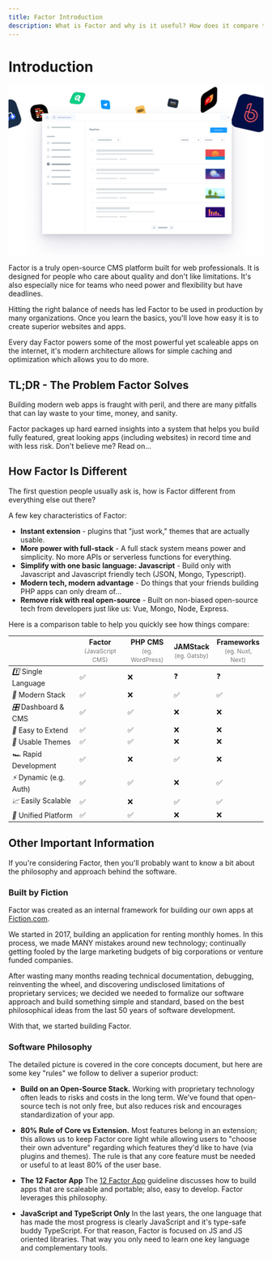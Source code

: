 ```yaml
---
title: Factor Introduction
description: What is Factor and why is it useful? How does it compare to alternative approaches?
---
```


# Introduction

![Factor - A JavaScript CMS Platform](./splash.jpg)

Factor is a truly open-source CMS platform built for web professionals. It is designed for people who care about quality and don't like limitations. It's also especially nice for teams who need power and flexibility but have deadlines.

Hitting the right balance of needs has led Factor to be used in production by many organizations. Once you learn the basics, you'll love how easy it is to create superior websites and apps.

Every day Factor powers some of the most powerful yet scaleable apps on the internet, it's modern architecture allows for simple caching and optimization which allows you to do more.

## TL;DR - The Problem Factor Solves

Building modern web apps is fraught with peril, and there are many pitfalls that can lay waste to your time, money, and sanity.

Factor packages up hard earned insights into a system that helps you build fully featured, great looking apps (including websites) in record time and with less risk. Don't believe me? Read on...

## How Factor Is Different

The first question people usually ask is, how is Factor different from everything else out there?

A few key characteristics of Factor:

- **Instant extension** - plugins that "just work," themes that are actually usable.
- **More power with full-stack** - A full stack system means power and simplicity. No more APIs or serverless functions for everything.
- **Simplify with one basic language: Javascript** - Build only with Javascript and Javascript friendly tech (JSON, Mongo, Typescript).
- **Modern tech, modern advantage** - Do things that your friends building PHP apps can only dream of...
- **Remove risk with real open-source** - Built on non-biased open-source tech from developers just like us: Vue, Mongo, Node, Express.

Here is a comparison table to help you quickly see how things compare:

<table class="features-comparison">
  <thead>
    <tr>
      <th></th>
      <th>Factor<br/><small style="text-transform:initial;color:#777;font-weight:400">(JavaScript CMS)</small></th>
      <th>PHP CMS<br/><small style="text-transform:initial;color:#777;font-weight:400">(eg. WordPress)</small></th>
      <th>JAMStack<br/><small style="text-transform:initial;color:#777;font-weight:400">(eg. Gatsby)</small></th> 
      <th>Frameworks<br/><small style="text-transform:initial;color:#777;font-weight:400">(eg. Nuxt, Next)</small></th> 
    </tr>
  </thead>
  <tbody>
    <tr>
      <td><i>1️⃣</i> <span>Single Language</span></td>
      <td>✅</td>
      <td>❌</td>
      <td>❓</td>
      <td>❓</td>
    </tr>
    <tr>
      <td><i>🚀</i> <span>Modern Stack</span></td>
      <td>✅</td>
      <td>❌</td>
      <td>✅</td>
      <td>✅</td>
    </tr>
    <tr>
      <td><i>🎛</i> <span>Dashboard &amp; CMS</span></td>
      <td>✅</td>
      <td>✅</td>
      <td>❌</td>
      <td>❌</td>
    </tr>
    <tr>
      <td><i>🔌</i> <span>Easy to Extend</span></td>
      <td>✅</td>
      <td>✅</td>
      <td>❌</td>
      <td>❌</td>
    </tr>
    <tr>
      <td><i>🎨</i> <span>Usable Themes</span></td>
      <td>✅</td>
      <td>✅</td>
      <td>❌</td>
      <td>❌</td>
    </tr>
    <tr>
      <td><i>🏎</i> <span>Rapid Development</span></td>
      <td>✅</td>
      <td>❌</td>
      <td>✅</td>
      <td>❌</td>
    </tr>
    <tr>
      <td><i>⚡️</i> <span>Dynamic (e.g. Auth)</span></td>
      <td>✅</td>
      <td>✅</td>
      <td>❌</td>
      <td>✅</td>
    </tr>
    <tr>
      <td><i>📈</i> <span>Easily Scalable</span></td>
      <td>✅</td>
      <td>❌</td>
      <td>✅</td>
      <td>✅</td>
    </tr>
    <tr>
      <td><i>💼</i> <span>Unified Platform</span></td>
      <td>✅</td>
      <td>✅</td>
      <td>❌</td>
      <td>❌</td>
    </tr>
  </tbody>
</table>

## Other Important Information

If you're considering Factor, then you'll probably want to know a bit about the philosophy and approach behind the software.

### Built by Fiction

Factor was created as an internal framework for building our own apps at [Fiction.com](https://www.fiction.com).

We started in 2017, building an application for renting monthly homes. In this process, we made MANY mistakes around new technology; continually getting fooled by the large marketing budgets of big corporations or venture funded companies.

After wasting many months reading technical documentation, debugging, reinventing the wheel, and discovering undisclosed limitations of proprietary services; we decided we needed to formalize our software approach and build something simple and standard, based on the best philosophical ideas from the last 50 years of software development.

With that, we started building Factor.

### Software Philosophy

The detailed picture is covered in the core concepts document, but here are some key "rules" we follow to deliver a superior product:

- **Build on an Open-Source Stack.** Working with proprietary technology often leads to risks and costs in the long term. We've found that open-source tech is not only free, but also reduces risk and encourages standardization of your app.

- **80% Rule of Core vs Extension.** Most features belong in an extension; this allows us to keep Factor core light while allowing users to "choose their own adventure" regarding which features they'd like to have (via plugins and themes). The rule is that any core feature must be needed or useful to at least 80% of the user base.

- **The 12 Factor App** The [12 Factor App](https://12factor.net/) guideline discusses how to build apps that are scaleable and portable; also, easy to develop. Factor leverages this philosophy.

- **JavaScript and TypeScript Only** In the last years, the one language that has made the most progress is clearly JavaScript and it's type-safe buddy TypeScript. For that reason, Factor is focused on JS and JS oriented libraries. That way you only need to learn one key language and complementary tools.
